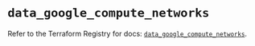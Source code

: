 # `data_google_compute_networks`

Refer to the Terraform Registry for docs: [`data_google_compute_networks`](https://registry.terraform.io/providers/hashicorp/google/6.11.2/docs/data-sources/compute_networks).
